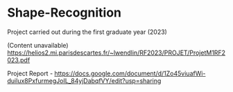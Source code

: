 # Shape-Recognition
Project carried out during the first graduate year (2023)

(Content unavailable) https://helios2.mi.parisdescartes.fr/~lwendlin/RF2023/PROJET/ProjetM1RF2023.pdf

Project Report - https://docs.google.com/document/d/1Zo45viuafWi-duilux8PxfurmegJoIL_84yjDabqfVY/edit?usp=sharing
